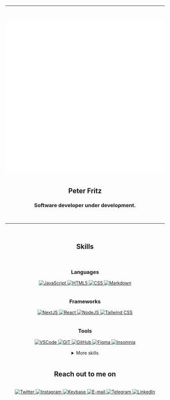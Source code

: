 <div align="center">
  <hr />
  <br />
  <br />
  <a href="https://ptr.red/readme">
    <img alt="an animated barcode with 'ptr' written on it" src="ptr_animated.svg">
  </a>
  <br />
  <br />
  <h2>Peter Fritz</h2>
  <h3>Software developer under development.</h3>
  <br />
  <hr />
  <br />
  <h2>Skills</h2>

  </br>

  <div>
    <h3>Languages</h3>
    <a href="">
      <img alt="JavaScript" src="https://img.shields.io/badge/JAVASCRIPT-000000?style=for-the-badge&logo=javascript&logoColor=F7DF1E">
    </a>
    <a href="">
      <img alt="HTML5" src="https://img.shields.io/badge/HTML-000000?style=for-the-badge&logo=html5&logoColor=E34F26">
    </a>
    <a href="">
      <img alt="CSS" src="https://img.shields.io/badge/CSS-000000?style=for-the-badge&logo=css3&logoColor=1572B6">
    </a>
    <a href="">
      <img alt="Markdown" src="https://img.shields.io/badge/MARKDOWN-000000?style=for-the-badge&logo=markdown&logoColor=white">
    </a>
  </div>

  <br />

  <div>
    <h3>Frameworks</h3>
    <a href="">
      <img alt="NextJS" src="https://img.shields.io/badge/NEXTJS-000000?style=for-the-badge&logo=next.js&logoColor=white">
    </a>
    <a href="">
      <img alt="React" src="https://img.shields.io/badge/REACT-000000?style=for-the-badge&logo=react&logoColor=61DAFB">
    </a>
    <a href="">
      <img alt="NodeJS" src="https://img.shields.io/badge/NODEJS-000000?style=for-the-badge&logo=node.js&logoColor=339933">
    </a>
    <a href="">
      <img alt="Tailwind CSS" src="https://img.shields.io/badge/TAILWIND%20CSS-000000?style=for-the-badge&logo=tailwindcss&logoColor=06B6D4">
    </a>
  </div>

  <br />

  <div>
    <h3>Tools</h3>
    <a href="">
      <img alt="VSCode" src="https://img.shields.io/badge/VSCODE-000000?style=for-the-badge&logo=visualstudiocode&logoColor=007ACC">
    </a>
    <a href="">
      <img alt="GIT" src="https://img.shields.io/badge/GIT-000000?style=for-the-badge&logo=git&logoColor=F05032">
    </a>
    <a href="">
      <img alt="GitHub" src="https://img.shields.io/badge/GITHUB-000000?style=for-the-badge&logo=github&logoColor=FFFFFF">
    </a>
    <a href="">
      <img alt="Figma" src="https://img.shields.io/badge/FIGMA-000000?style=for-the-badge&logo=figma&logoColor=F24E1E">
    </a>
    <a href="">
      <img alt="Insomnia" src="https://img.shields.io/badge/INSOMNIA-000000?style=for-the-badge&logo=insomnia&logoColor=4000BF">
    </a>
  </div>
  
  <br />

  <details>
    <summary>More skills</summary>
    <br />
    <div>
      <h3>Hosting and deployment</h3>
      <a href="">
        <img alt="Google Domains" src="https://img.shields.io/badge/GOOGLE%20DOMAINS-000000?style=for-the-badge&logo=googledomains&logoColor=4285F4">
      </a>
      <a href="">
        <img alt="Cloudflare" src="https://img.shields.io/badge/CLOUDFLARE-000000?style=for-the-badge&logo=cloudflare&logoColor=F38020">
      </a>
      <a href="">
        <img alt="Vercel" src="https://img.shields.io/badge/VERCEL-000000?style=for-the-badge&logo=vercel&logoColor=FFFFFF">
      </a>
      <a href="">
        <img alt="AWS" src="https://img.shields.io/badge/AWS-000000?style=for-the-badge&logo=amazonaws&logoColor=FF9900">
      </a>
    </div>
    <br/>
    <div>
      <h3>Operating Systems</h3>
      <a href="">
        <img alt="Linux" src="https://img.shields.io/badge/LINUX-000000?style=for-the-badge&logo=linux&logoColor=FCC624">
      </a>
      <a href="">
        <img alt="Ubuntu" src="https://img.shields.io/badge/UBUNTU-000000?style=for-the-badge&logo=ubuntu&logoColor=E95420">
      </a>
      <a href="">
        <img alt="Windows" src="https://img.shields.io/badge/WINDOWS-000000?style=for-the-badge&logo=windows&logoColor=0078D6">
      </a>
    </div>
    <br />
    <details>
      <summary>Learning / Work in Progess</summary>
      <br />
      <div>
      <h3>Frameworks</h3>
        <a href="">
          <img alt="NestJS" src="https://img.shields.io/badge/NESTJS-000000?style=for-the-badge&logo=nestjs&logoColor=E0234E">
        </a>
        <a href="">
          <img alt="Svelte" src="https://img.shields.io/badge/SVELTE-000000?style=for-the-badge&logo=svelte&logoColor=FF3E00">
        </a>
      </div>
      <br />
      <div>
        <h3>Tools</h3>
        <a href="">
          <img alt="Docker" src="https://img.shields.io/badge/DOCKER-000000?style=for-the-badge&logo=docker&logoColor=2496ED">
        </a>
        <a href="">
          <img alt="Jest" src="https://img.shields.io/badge/JEST-000000?style=for-the-badge&logo=jest&logoColor=C21325">
        </a>
        <a href="">
          <img alt="Cypress" src="https://img.shields.io/badge/CYPRESS-000000?style=for-the-badge&logo=cypress&logoColor=white">
        </a>
      </div>
      <br />
      <div>
        <h3>Operating Systems</h3>
        <a href="">
          <img alt="Arch Linux" src="https://img.shields.io/badge/ARCH%20LINUX-000000?style=for-the-badge&logo=archlinux&logoColor=1793D1">
        </a>
      </div>
      <br />
      <div>
        <h3>Security</h3>
        <a href="">
          <img alt="OWASP" src="https://img.shields.io/badge/OWASP-000000?style=for-the-badge&logo=owasp&logoColor=FFFFFF">
        </a>
        <a href="">
          <img alt="Wireshark" src="https://img.shields.io/badge/WIRESHARK-000000?style=for-the-badge&logo=wireshark&logoColor=1679A7">
        </a>
      </div>
    </details>
  </details>

  <br />

  <div>
    <h2>Reach out to me on</h2>
    <br />
    <a href="https://ptr.red/tt" target="_blank" rel="noopener noreferrer">
      <img alt="Twitter" src="https://img.shields.io/badge/TWITTER-1DA1F2?style=for-the-badge&logo=twitter&logoColor=FFFFFF" />
    </a>
    <a href="https://ptr.red/ig" target="_blank" rel="noopener noreferrer">
      <img alt="Instagram" src="https://img.shields.io/badge/INSTAGRAM-E4405F?style=for-the-badge&logo=instagram&logoColor=FFFFFF" />
    </a>
    <a href="https://ptr.red/kb" target="_blank" rel="noopener noreferrer">
      <img alt="Keybase" src="https://img.shields.io/badge/KEYBASE-33A0FF?style=for-the-badge&logo=keybase&logoColor=FFFFFF" />
    </a>
    <a href="mailto:me@peterfritz.dev" target="_blank" rel="noopener noreferrer">
      <img alt="E-mail" src="https://img.shields.io/badge/EMAIL-EA4335?style=for-the-badge&logo=gmail&logoColor=FFFFFF" />
    </a>
    <a href="https://ptr.red/tg" target="_blank" rel="noopener noreferrer">
      <img alt="Telegram" src="https://img.shields.io/badge/TELEGRAM-26A5E4?style=for-the-badge&logo=telegram&logoColor=FFFFFF" />
    </a>
    <a href="https://ptr.red/in" target="_blank" rel="noopener noreferrer">
      <img alt="LinkedIn" src="https://img.shields.io/badge/LINKEDIN-0A66C2?style=for-the-badge&logo=linkedin&logoColor=FFFFFF" />
    </a>
  </div>
  
</div>

